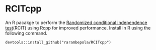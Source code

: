 # RCITcpp

An R pacakge to perform the [Randomized conditional independence test](https://arxiv.org/abs/1702.03877)(RCIT) using Rcpp for improved performance. Install in R using the following command.

```
devtools::install_github("rarambepola/RCITcpp")
```
